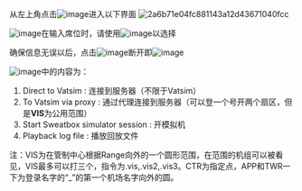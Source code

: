 从左上角点击![image](https://github.com/user-attachments/assets/e1e0a29c-dbba-4cd9-afc2-f8b844150584)进入以下界面
![2a6b71e04fc881143a12d43671040fcc](https://github.com/user-attachments/assets/6de5b66d-a19e-4872-9aa5-507453331c23)

![image](https://github.com/user-attachments/assets/54fb11bd-8c69-4e38-8035-f1cfdad23355)在输入席位时，请使用![image](https://github.com/user-attachments/assets/356bef7c-eca9-4f11-af5c-0f112c43734e)以选择


确保信息无误以后，点击![image](https://github.com/user-attachments/assets/3c3384c8-617b-42d6-af6b-b93e4a15e563)断开即![image](https://github.com/user-attachments/assets/5095a99e-47ca-4314-a66d-ba7a6ec68a1d)

![image](https://github.com/user-attachments/assets/aa24b67b-216a-482e-9d64-906e1c263810)中的内容为：
1. Direct to Vatsim : 连接到服务器（不限于Vatsim）
2. To Vatsim via proxy : 通过代理连接到服务器（可以登一个号开两个扇区，但是**VIS**为公用范围）
3. Start Sweatbox simulator session : 开模拟机
4. Playback log file : 播放回放文件

注：VIS为在管制中心根据Range向外的一个圆形范围，在范围的机组可以被看见，VIS最多可以打三个，指令为.vis,.vis2,.vis3。CTR为指定点，APP和TWR一下为登录名字的“_”的第一个机场名字向外的圆。





